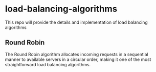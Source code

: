 # load-balancing-algorithms
This repo will provide the details and implementation of load balancing algorithms

## Round Robin
The Round Robin algorithm allocates incoming requests in a sequential manner to available servers in a circular order, making it one of the most straightforward load balancing algorithms.
